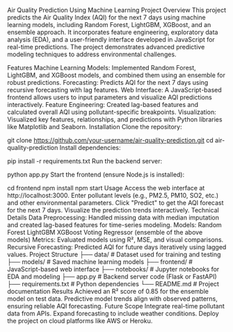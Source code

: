 Air Quality Prediction Using Machine Learning
Project Overview
This project predicts the Air Quality Index (AQI) for the next 7 days using machine learning models, including Random Forest, LightGBM, XGBoost, and an ensemble approach. It incorporates feature engineering, exploratory data analysis (EDA), and a user-friendly interface developed in JavaScript for real-time predictions. The project demonstrates advanced predictive modeling techniques to address environmental challenges.

Features
Machine Learning Models: Implemented Random Forest, LightGBM, and XGBoost models, and combined them using an ensemble for robust predictions.
Forecasting: Predicts AQI for the next 7 days using recursive forecasting with lag features.
Web Interface: A JavaScript-based frontend allows users to input parameters and visualize AQI predictions interactively.
Feature Engineering: Created lag-based features and calculated overall AQI using pollutant-specific breakpoints.
Visualization: Visualized key features, relationships, and predictions with Python libraries like Matplotlib and Seaborn.
Installation
Clone the repository:

git clone https://github.com/your-username/air-quality-prediction.git
cd air-quality-prediction
Install dependencies:

pip install -r requirements.txt
Run the backend server:

python app.py
Start the frontend (ensure Node.js is installed):

cd frontend
npm install
npm start
Usage
Access the web interface at http://localhost:3000.
Enter pollutant levels (e.g., PM2.5, PM10, SO2, etc.) and other environmental parameters.
Click "Predict" to get the AQI forecast for the next 7 days.
Visualize the prediction trends interactively.
Technical Details
Data Preprocessing: Handled missing data with median imputation and created lag-based features for time-series modeling.
Models:
Random Forest
LightGBM
XGBoost
Voting Regressor (ensemble of the above models)
Metrics: Evaluated models using R², MSE, and visual comparisons.
Recursive Forecasting: Predicted AQI for future days iteratively using lagged values.
Project Structure
├── data/                # Dataset used for training and testing
├── models/              # Saved machine learning models
├── frontend/            # JavaScript-based web interface
├── notebooks/           # Jupyter notebooks for EDA and modeling
├── app.py               # Backend server code (Flask or FastAPI)
├── requirements.txt     # Python dependencies
└── README.md            # Project documentation
Results
Achieved an R² score of 0.85 for the ensemble model on test data.
Predictive model trends align with observed patterns, ensuring reliable AQI forecasting.
Future Scope
Integrate real-time pollutant data from APIs.
Expand forecasting to include weather conditions.
Deploy the project on cloud platforms like AWS or Heroku.
